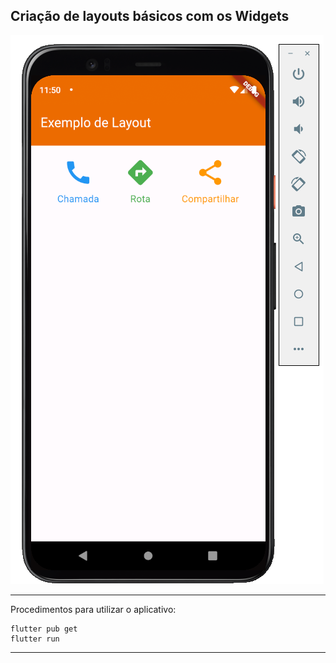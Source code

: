 ## Criação de layouts básicos com os Widgets

![image](microatividade3.png)

<hr>

Procedimentos para utilizar o aplicativo:

```
flutter pub get
flutter run
```
<hr>

